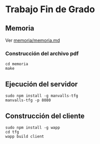 # Trabajo Fin de Grado

## Memoria

Ver [memoria/memoria.md](memoria/memoria.md "Memoria del tfg")

### Construcción del archivo pdf

```
cd memoria
make
```

## Ejecución del servidor

```
sudo npm install -g manvalls-tfg
manvalls-tfg -p 8080
```

## Construcción del cliente

```
sudo npm install -g wapp
cd tfg
wapp build client
```

